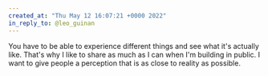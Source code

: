 ```yaml
---
created_at: "Thu May 12 16:07:21 +0000 2022"
in_reply_to: @leo_guinan
---
```


You have to be able to experience different things and see what it's actually like. That's why I like to share as much as I can when I'm building in public. I want to give people a perception that is as close to reality as possible.